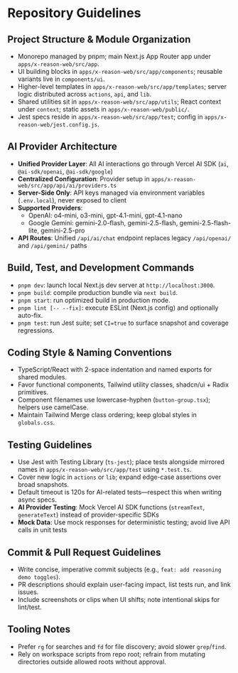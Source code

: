 # Repository Guidelines

## Project Structure & Module Organization
- Monorepo managed by pnpm; main Next.js App Router app under `apps/x-reason-web/src/app`.
- UI building blocks in `apps/x-reason-web/src/app/components`; reusable variants live in `components/ui`.
- Higher-level templates in `apps/x-reason-web/src/app/templates`; server logic distributed across `actions`, `api`, and `lib`.
- Shared utilities sit in `apps/x-reason-web/src/app/utils`; React context under `context`; static assets in `apps/x-reason-web/public/`.
- Jest specs reside in `apps/x-reason-web/src/app/test`; config in `apps/x-reason-web/jest.config.js`.

## AI Provider Architecture
- **Unified Provider Layer**: All AI interactions go through Vercel AI SDK (`ai`, `@ai-sdk/openai`, `@ai-sdk/google`)
- **Centralized Configuration**: Provider setup in `apps/x-reason-web/src/app/api/ai/providers.ts`
- **Server-Side Only**: API keys managed via environment variables (`.env.local`), never exposed to client
- **Supported Providers**:
  - OpenAI: o4-mini, o3-mini, gpt-4.1-mini, gpt-4.1-nano
  - Google Gemini: gemini-2.0-flash, gemini-2.5-flash, gemini-2.5-flash-lite, gemini-2.5-pro
- **API Routes**: Unified `/api/ai/chat` endpoint replaces legacy `/api/openai/` and `/api/gemini/` paths

## Build, Test, and Development Commands
- `pnpm dev`: launch local Next.js dev server at `http://localhost:3000`.
- `pnpm build`: compile production bundle via `next build`.
- `pnpm start`: run optimized build in production mode.
- `pnpm lint [-- --fix]`: execute ESLint (Next.js config) and optionally auto-fix.
- `pnpm test`: run Jest suite; set `CI=true` to surface snapshot and coverage regressions.

## Coding Style & Naming Conventions
- TypeScript/React with 2-space indentation and named exports for shared modules.
- Favor functional components, Tailwind utility classes, shadcn/ui + Radix primitives.
- Component filenames use lowercase-hyphen (`button-group.tsx`); helpers use camelCase.
- Maintain Tailwind Merge class ordering; keep global styles in `globals.css`.

## Testing Guidelines
- Use Jest with Testing Library (`ts-jest`); place tests alongside mirrored names in `apps/x-reason-web/src/app/test` using `*.test.ts`.
- Cover new logic in `actions` or `lib`; expand edge-case assertions over broad snapshots.
- Default timeout is 120s for AI-related tests—respect this when writing async specs.
- **AI Provider Testing**: Mock Vercel AI SDK functions (`streamText`, `generateText`) instead of provider-specific SDKs
- **Mock Data**: Use mock responses for deterministic testing; avoid live API calls in unit tests

## Commit & Pull Request Guidelines
- Write concise, imperative commit subjects (e.g., `feat: add reasoning demo toggles`).
- PR descriptions should explain user-facing impact, list tests run, and link issues.
- Include screenshots or clips when UI shifts; note intentional skips for lint/test.

## Tooling Notes
- Prefer `rg` for searches and `fd` for file discovery; avoid slower `grep`/`find`.
- Rely on workspace scripts from repo root; refrain from mutating directories outside allowed roots without approval.
